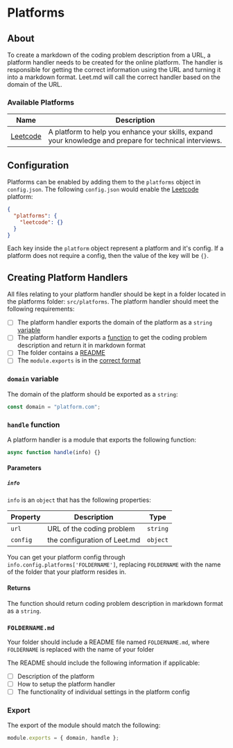 # Platforms

## About

To create a markdown of the coding problem description from a URL,
a platform handler needs to be created for the online platform. The handler
is responsible for getting the correct information using the URL and turning
it into a markdown format. Leet.md will call the correct handler based on
the domain of the URL.

### Available Platforms

| Name                             | Description                                                                                             |
| -------------------------------- | ------------------------------------------------------------------------------------------------------- |
| [Leetcode](leetcode/LEETCODE.md) | A platform to help you enhance your skills, expand your knowledge and prepare for technical interviews. |

## Configuration

Platforms can be enabled by adding them to the `platforms` object in `config.json`.
The following `config.json` would enable the [Leetcode](leetcode/LEETCODE.md) platform:

```json
{
  "platforms": {
    "leetcode": {}
  }
}
```

Each key inside the `platform` object represent a platform and it's config.
If a platform does not require a config, then the value of the key will be `{}`.

## Creating Platform Handlers

All files relating to your platform handler should be kept in a folder located in the platforms folder: `src/platforms`.
The platform handler should meet the following requirements:

- [ ] The platform handler exports the domain of the platform as a `string` [variable](#domain-variable)
- [ ] The platform handler exports a [function](#handle-function) to get the coding problem description and return it in markdown format
- [ ] The folder contains a [README](#foldernamemd)
- [ ] The `module.exports` is in the [correct format](#export)

### `domain` variable

The domain of the platform should be exported as a `string`:

```javascript
const domain = "platform.com";
```

### `handle` function

A platform handler is a module that exports the following function:

```js
async function handle(info) {}
```

#### Parameters

##### `info`

`info` is an `object` that has the following properties:

| Property | Description                  | Type     |
| -------- | ---------------------------- | -------- |
| `url`    | URL of the coding problem    | `string` |
| `config` | the configuration of Leet.md | `object` |

You can get your platform config through `info.config.platforms['FOLDERNAME']`, replacing
`FOLDERNAME` with the name of the folder that your platform resides in.

#### Returns

The function should return coding problem description in markdown format as a `string`.

### `FOLDERNAME.md`

Your folder should include a README file named `FOLDERNAME.md`,
where `FOLDERNAME` is replaced with the name of your folder

The README should include the following information if applicable:

- [ ] Description of the platform
- [ ] How to setup the platform handler
- [ ] The functionality of individual settings in the platform config

### Export

The export of the module should match the following:

```javascript
module.exports = { domain, handle };
```
